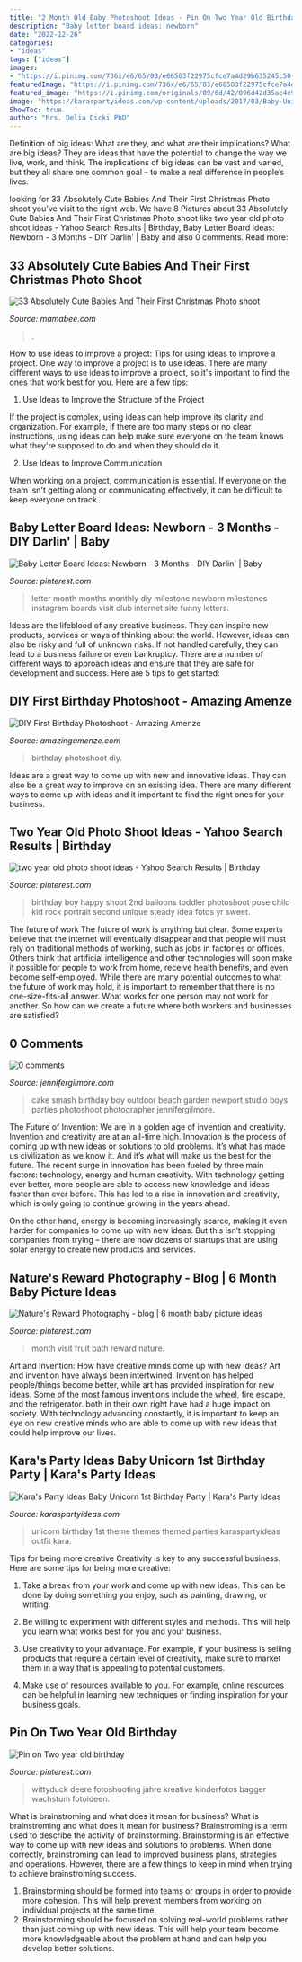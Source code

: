 ```yaml
---
title: "2 Month Old Baby Photoshoot Ideas - Pin On Two Year Old Birthday"
description: "Baby letter board ideas: newborn"
date: "2022-12-26"
categories:
- "ideas"
tags: ["ideas"]
images:
- "https://i.pinimg.com/736x/e6/65/03/e66503f22975cfce7a4d29b635245c50--nd-birthday-boys-baby-boy-pictures.jpg"
featuredImage: "https://i.pinimg.com/736x/e6/65/03/e66503f22975cfce7a4d29b635245c50--nd-birthday-boys-baby-boy-pictures.jpg"
featured_image: "https://i.pinimg.com/originals/09/6d/42/096d42d35ac4e983308ae1970b555867.jpg"
image: "https://karaspartyideas.com/wp-content/uploads/2017/03/Baby-Unicorn-1st-Birthday-Party-via-Karas-Party-Ideas-KarasPartyIdeas.com1_.jpeg"
ShowToc: true
author: "Mrs. Delia Dicki PhD"
---
```



Definition of big ideas: What are they, and what are their implications?
What are big ideas? They are ideas that have the potential to change the way we live, work, and think. The implications of big ideas can be vast and varied, but they all share one common goal – to make a real difference in people’s lives.

	

		
looking for 33 Absolutely Cute Babies And Their First Christmas Photo shoot you've visit to the right web. We have 8 Pictures about 33 Absolutely Cute Babies And Their First Christmas Photo shoot like two year old photo shoot ideas - Yahoo Search Results | Birthday, Baby Letter Board Ideas: Newborn - 3 Months - DIY Darlin&#039; | Baby and also 0 comments. Read more:
		
    
## 33 Absolutely Cute Babies And Their First Christmas Photo Shoot

<img loading=lazy src="https://mamabee.com/wp-content/uploads/2014/12/enhanced-buzz-28592-1415409500-21.jpg" onerror="this.onerror=null;this.src='https://tse1.mm.bing.net/th?id=OIP.SVGBz_omxsVwwpJDOjiUQAHaE8&amp;pid=15.1';" alt="33 Absolutely Cute Babies And Their First Christmas Photo shoot">

_Source: mamabee.com_

>. 

	

How to use ideas to improve a project: Tips for using ideas to improve a project.
One way to improve a project is to use ideas. There are many different ways to use ideas to improve a project, so it's important to find the ones that work best for you. Here are a few tips:
1. Use Ideas to Improve the Structure of the Project

If the project is complex, using ideas can help improve its clarity and organization. For example, if there are too many steps or no clear instructions, using ideas can help make sure everyone on the team knows what they're supposed to do and when they should do it.

2. Use Ideas to Improve Communication

When working on a project, communication is essential. If everyone on the team isn't getting along or communicating effectively, it can be difficult to keep everyone on track.

    
## Baby Letter Board Ideas: Newborn - 3 Months - DIY Darlin&#039; | Baby

<img loading=lazy src="https://i.pinimg.com/736x/da/d7/5e/dad75e02ab1ae9e6a4f143f5781e0efd.jpg" onerror="this.onerror=null;this.src='https://tse2.mm.bing.net/th?id=OIP.32Mt-pAra-uTkUA8LJVUngHaIg&amp;pid=15.1';" alt="Baby Letter Board Ideas: Newborn - 3 Months - DIY Darlin&#039; | Baby">

_Source: pinterest.com_

>letter month months monthly diy milestone newborn milestones instagram boards visit club internet site funny letters. 

	

Ideas are the lifeblood of any creative business. They can inspire new products, services or ways of thinking about the world. However, ideas can also be risky and full of unknown risks. If not handled carefully, they can lead to a business failure or even bankruptcy. There are a number of different ways to approach ideas and ensure that they are safe for development and success. Here are 5 tips to get started:

    
## DIY First Birthday Photoshoot - Amazing Amenze

<img loading=lazy src="https://amazingamenze.com/wp-content/uploads/2020/04/first-birthday-photoshoot.jpg" onerror="this.onerror=null;this.src='https://tse2.mm.bing.net/th?id=OIP.xyLv9TCyDPpSGv36BGNauAHaJ4&amp;pid=15.1';" alt="DIY First Birthday Photoshoot - Amazing Amenze">

_Source: amazingamenze.com_

>birthday photoshoot diy. 

	

Ideas are a great way to come up with new and innovative ideas. They can also be a great way to improve on an existing idea. There are many different ways to come up with ideas and it important to find the right ones for your business.

    
## Two Year Old Photo Shoot Ideas - Yahoo Search Results | Birthday

<img loading=lazy src="https://i.pinimg.com/736x/db/43/8a/db438a81001f5e9b2082332022567aa6---year-pictures-happy-birthday-photos.jpg" onerror="this.onerror=null;this.src='https://tse4.mm.bing.net/th?id=OIP.CRGs6OHdS4C482hV5SITWwHaLH&amp;pid=15.1';" alt="two year old photo shoot ideas - Yahoo Search Results | Birthday">

_Source: pinterest.com_

>birthday boy happy shoot 2nd balloons toddler photoshoot pose child kid rock portrait second unique steady idea fotos yr sweet. 

	

The future of work
The future of work is anything but clear. Some experts believe that the internet will eventually disappear and that people will must rely on traditional methods of working, such as jobs in factories or offices. Others think that artificial intelligence and other technologies will soon make it possible for people to work from home, receive health benefits, and even become self-employed. While there are many potential outcomes to what the future of work may hold, it is important to remember that there is no one-size-fits-all answer. What works for one person may not work for another. So how can we create a future where both workers and businesses are satisfied?

    
## 0 Comments

<img loading=lazy src="https://jennifergilmore.com/blog/wp-content/uploads/2014/05/blog_gilmore_studios_photo_orange_county_newport_beach_family_portrait_cake_smash_outdoor_one_yr_old_boy_cowboy_boots_spencer_3.jpg" onerror="this.onerror=null;this.src='https://tse4.mm.bing.net/th?id=OIP.eNTemHv8N5j3nnTWCMJUDAHaFS&amp;pid=15.1';" alt="0 comments">

_Source: jennifergilmore.com_

>cake smash birthday boy outdoor beach garden newport studio boys parties photoshoot photographer jennifergilmore. 

	

The Future of Invention: We are in a golden age of invention and creativity.
Invention and creativity are at an all-time high. Innovation is the process of coming up with new ideas or solutions to old problems. It’s what has made us civilization as we know it. And it’s what will make us the best for the future.
The recent surge in innovation has been fueled by three main factors: technology, energy and human creativity. With technology getting ever better, more people are able to access new knowledge and ideas faster than ever before. This has led to a rise in innovation and creativity, which is only going to continue growing in the years ahead.

On the other hand, energy is becoming increasingly scarce, making it even harder for companies to come up with new ideas. But this isn’t stopping companies from trying – there are now dozens of startups that are using solar energy to create new products and services.

    
## Nature&#039;s Reward Photography - Blog | 6 Month Baby Picture Ideas

<img loading=lazy src="https://i.pinimg.com/originals/09/6d/42/096d42d35ac4e983308ae1970b555867.jpg" onerror="this.onerror=null;this.src='https://tse3.mm.bing.net/th?id=OIP.siwgbWPfGv2qGJkpWufxgwHaLH&amp;pid=15.1';" alt="Nature&#039;s Reward Photography - blog | 6 month baby picture ideas">

_Source: pinterest.com_

>month visit fruit bath reward nature. 

	

Art and Invention: How have creative minds come up with new ideas?
Art and invention have always been intertwined. Invention has helped people/things become better, while art has provided inspiration for new ideas. Some of the most famous inventions include the wheel, fire escape, and the refrigerator. both in their own right have had a huge impact on society. With technology advancing constantly, it is important to keep an eye on new creative minds who are able to come up with new ideas that could help improve our lives.

    
## Kara&#039;s Party Ideas Baby Unicorn 1st Birthday Party | Kara&#039;s Party Ideas

<img loading=lazy src="https://karaspartyideas.com/wp-content/uploads/2017/03/Baby-Unicorn-1st-Birthday-Party-via-Karas-Party-Ideas-KarasPartyIdeas.com1_.jpeg" onerror="this.onerror=null;this.src='https://tse3.mm.bing.net/th?id=OIP.m7yjWv8yuTxEbdKYDu8WEQHaLH&amp;pid=15.1';" alt="Kara&#039;s Party Ideas Baby Unicorn 1st Birthday Party | Kara&#039;s Party Ideas">

_Source: karaspartyideas.com_

>unicorn birthday 1st theme themes themed parties karaspartyideas outfit kara. 

	

Tips for being more creative
Creativity is key to any successful business. Here are some tips for being more creative:
1. Take a break from your work and come up with new ideas. This can be done by doing something you enjoy, such as painting, drawing, or writing.

2. Be willing to experiment with different styles and methods. This will help you learn what works best for you and your business.

3. Use creativity to your advantage. For example, if your business is selling products that require a certain level of creativity, make sure to market them in a way that is appealing to potential customers.

4. Make use of resources available to you. For example, online resources can be helpful in learning new techniques or finding inspiration for your business goals.


    
## Pin On Two Year Old Birthday

<img loading=lazy src="https://i.pinimg.com/736x/e6/65/03/e66503f22975cfce7a4d29b635245c50--nd-birthday-boys-baby-boy-pictures.jpg" onerror="this.onerror=null;this.src='https://tse4.mm.bing.net/th?id=OIP.c6MjT_5qaYzb6PPF97FyngHaLH&amp;pid=15.1';" alt="Pin on Two year old birthday">

_Source: pinterest.com_

>wittyduck deere fotoshooting jahre kreative kinderfotos bagger wachstum fotoideen. 

	

What is brainstroming and what does it mean for business?
What is brainstroming and what does it mean for business?
Brainstroming is a term used to describe the activity of brainstorming. Brainstorming is an effective way to come up with new ideas and solutions to problems. When done correctly, brainstroming can lead to improved business plans, strategies and operations. However, there are a few things to keep in mind when trying to achieve brainstroming success.

1) Brainstorming should be formed into teams or groups in order to provide more cohesion. This will help prevent members from working on individual projects at the same time.
2) Brainstorming should be focused on solving real-world problems rather than just coming up with new ideas. This will help your team become more knowledgeable about the problem at hand and can help you develop better solutions.

